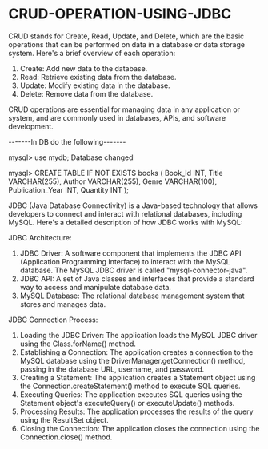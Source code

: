 # CRUD-OPERATION-USING-JDBC
CRUD stands for Create, Read, Update, and Delete, which are the basic operations that can be performed on data in a database or data storage system. Here's a brief overview of each operation:

1. Create: Add new data to the database.
2. Read: Retrieve existing data from the database.
3. Update: Modify existing data in the database.
4. Delete: Remove data from the database.

CRUD operations are essential for managing data in any application or system, and are commonly used in databases, APIs, and software development.

-------In DB do the following-------

mysql> use mydb;
Database changed

mysql> CREATE TABLE IF NOT EXISTS books (
    Book_Id INT,
    Title VARCHAR(255),
    Author VARCHAR(255),
    Genre VARCHAR(100),
    Publication_Year INT,
    Quantity INT
);

JDBC (Java Database Connectivity) is a Java-based technology that allows developers to connect and interact with relational databases, including MySQL. Here's a detailed description of how JDBC works with MySQL:

JDBC Architecture:

1. JDBC Driver: A software component that implements the JDBC API (Application Programming Interface) to interact with the MySQL database. The MySQL JDBC driver is called "mysql-connector-java".
2. JDBC API: A set of Java classes and interfaces that provide a standard way to access and manipulate database data.
3. MySQL Database: The relational database management system that stores and manages data.

JDBC Connection Process:

1. Loading the JDBC Driver: The application loads the MySQL JDBC driver using the Class.forName() method.
2. Establishing a Connection: The application creates a connection to the MySQL database using the DriverManager.getConnection() method, passing in the database URL, username, and password.
3. Creating a Statement: The application creates a Statement object using the Connection.createStatement() method to execute SQL queries.
4. Executing Queries: The application executes SQL queries using the Statement object's executeQuery() or executeUpdate() methods.
5. Processing Results: The application processes the results of the query using the ResultSet object.
6. Closing the Connection: The application closes the connection using the Connection.close() method.

